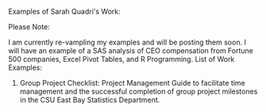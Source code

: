 Examples of Sarah Quadri's Work:

Please Note: 

I am currently re-vampling my examples and will be posting them soon. I will have an example of a SAS analysis of CEO compensation from Fortune 500 companies, Excel Pivot Tables, and R Programming.
List of Work Examples:
1.	Group Project Checklist: Project Management Guide to facilitate time management and the successful completion of group project milestones in the CSU East Bay Statistics Department.
